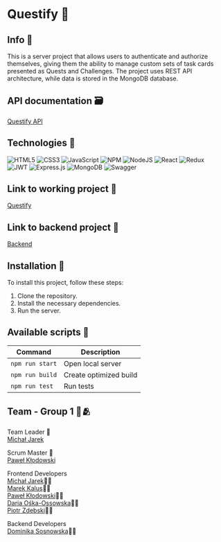 # Questify 🎉

## Info 📖

This is a server project that allows users to authenticate and authorize themselves, giving them the ability to manage custom sets of task cards presented as Quests and Challenges. The project uses REST API architecture, while data is stored in the MongoDB database.

## API documentation 🗃️

[Questify API](https://questify-backend.goit.global/api-docs/)

## Technologies 🔧
![HTML5](https://img.shields.io/badge/html5-%23E34F26.svg?style=for-the-badge&logo=html5&logoColor=white)
![CSS3](https://img.shields.io/badge/css3-%231572B6.svg?style=for-the-badge&logo=css3&logoColor=white)
![JavaScript](https://img.shields.io/badge/javascript-%23323330.svg?style=for-the-badge&logo=javascript&logoColor=%23F7DF1E)
![NPM](https://img.shields.io/badge/NPM-%23CB3837.svg?style=for-the-badge&logo=npm&logoColor=white)
![NodeJS](https://img.shields.io/badge/node.js-6DA55F?style=for-the-badge&logo=node.js&logoColor=white)
![React](https://img.shields.io/badge/react-%2320232a.svg?style=for-the-badge&logo=react&logoColor=%2361DAFB)
![Redux](https://img.shields.io/badge/redux-%23593d88.svg?style=for-the-badge&logo=redux&logoColor=white)
![JWT](https://img.shields.io/badge/JWT-black?style=for-the-badge&logo=JSON%20web%20tokens)
![Express.js](https://img.shields.io/badge/express.js-%23404d59.svg?style=for-the-badge&logo=express&logoColor=%2361DAFB)
![MongoDB](https://img.shields.io/badge/MongoDB-%234ea94b.svg?style=for-the-badge&logo=mongodb&logoColor=white)
![Swagger](https://img.shields.io/badge/-Swagger-%23Clojure?style=for-the-badge&logo=swagger&logoColor=white)

## Link to working project 🔗

[Questify](https://michal-jarek.github.io/questify-team1-project/login)

## Link to backend project 🔗

[Backend](https://github.com/Michal-Jarek/questify-team1-back-end)

## Installation 💾

To install this project, follow these steps:

1. Clone the repository.
2. Install the necessary dependencies.
3. Run the server.

## Available scripts 📜

| Command         | Description            |
| --------------- | ---------------------- |
| `npm run start` | Open local server      |
| `npm run build` | Create optimized build |
| `npm run test`  | Run tests              |

## Team - Group 1 💪🫂

Team Leader 🥷 <br>
[Michał Jarek](https://github.com/Michal-Jarek)

Scrum Master 📆<br>
[Paweł Kłodowski](https://github.com/AngryFace97)

Frontend Developers<br>
[Michał Jarek](https://github.com/Michal-Jarek)👨‍💻 <br>
[Marek Kalus](https://github.com/Marektg)👨‍💻 <br>
[Paweł Kłodowski](https://github.com/AngryFace97)👨‍💻<br>
[Daria Ośka-Ossowska](https://github.com/DariaOskaOssowska)👩‍💻<br>
[Piotr Zdebski](https://github.com/piotrekzd)👨‍💻

Backend Developers<br>
[Dominika Sosnowska](https://github.com/Dominika1708)👩‍💻
